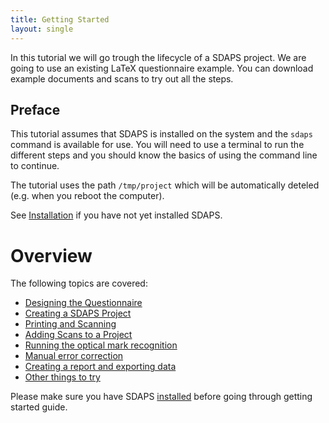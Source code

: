 ```yaml
---
title: Getting Started
layout: single
---
```


In this tutorial we will go trough the lifecycle of a SDAPS project. We are
going to use an existing LaTeX questionnaire example. You can download example
documents and scans to try out all the steps.

## Preface

This tutorial assumes that SDAPS is installed on the system and the `sdaps`
command is available for use. You will need to use a terminal to run the
different steps and you should know the basics of using the command line to
continue.

The tutorial uses the path `/tmp/project` which will be automatically deteled
(e.g. when you reboot the computer).

See [Installation](install) if you have not yet installed SDAPS.

# Overview

The following topics are covered:

 * [Designing the Questionnaire](design)
 * [Creating a SDAPS Project](setup)
 * [Printing and Scanning](print-scan)
 * [Adding Scans to a Project](add)
 * [Running the optical mark recognition](recognize)
 * [Manual error correction](correction)
 * [Creating a report and exporting data](export)
 * [Other things to try](more)

Please make sure you have SDAPS [installed](install) before going through
getting started guide.

